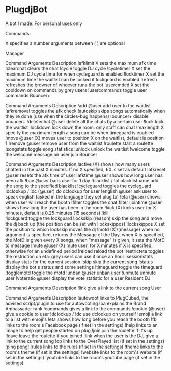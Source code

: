 PlugdjBot
=========
A bot I made. For personal uses only


Commands:



X specifies a number arguments between ( ) are optional

Manager

Command	Arguments	Description
!afklimit	X	sets the maximum afk time
!clearchat		clears the chat
!cycle		toggle DJ cycle
!cycletimer	X	set the maximum DJ cycle time for when cycleguard is enabled
!locktimer	X	set the maximum time the waitlist can be locked if lockguard is enabled
!refresh		refreshes the browser of whoever runs the bot
!usercmdcd	X	set the cooldown on commands by grey users
!usercommands		toggle user commands
Bouncer+

Command	Arguments	Description
!add	@user	add user to the waitlist
!afkremoval		toggles the afk check
!autoskip		skips songs automatically when they're done (use when the circles-bug happens)
!bouncer+		disable bouncer+
!deletechat	@user	delete all the chats by a certain user
!lock		lock the waitlist
!lockdown		lock down the room: only staff can chat
!maxlength	X	specify the maximum length a song can be when timeguard is enabled
!move	@user (X)	moves user to position X on the waitlist, default is position 1
!remove	@user	remove user from the waitlist
!roulette		start a roulette
!songstats		toggle song statistics
!unlock		unlock the waitlist
!welcome		toggle the welcome message on user join
Bouncer

Command	Arguments	Description
!active	(X)	shows how many users chatted in the past X minutes. If no X specified, 60 is set as default
!afkreset	@user	resets the afk time of user
!afktime	@user	shows how long user has been afk
!ban	@user	bans user for 1 day
!blacklist / !bl	blacklistname	add the song to the specified blacklist
!cycleguard		toggles the cycleguard
!dclookup / !dc	(@user)	do dclookup for user
!english	@user	ask user to speak english (asked in the language they set plug to)
!eta	(@user)	shows when user will reach the booth
!filter		toggles the chat filter
!jointime	@user	shows how long the user has been in the room
!kick	(X)	kicks user for X minutes, default is 0.25 minutes (15 seconds)
!kill		
!lockguard		toggle the lockguard
!lockskip	(reason)	skip the song and move the dj back up (the position can be set with !lockskippos)
!lockskippos	X	set the position to which lockskip moves the dj
!motd	(X)/(message)	when no argument is specified, returns the Message of the Day, when X is specified, the MotD is given every X songs, when "message" is given, it sets the MotD to message
!mute	@user (X)	mute user, for X minutes if X is specified, otherwise for an undefined period
!reload		reload the bot
!restricteta		toggles the restriction on eta: grey users can use it once an hour
!sessionstats		display stats for the current session
!skip		skip the current song
!status		display the bot's status and some settings
!timeguard		toggle the timeguard
!togglemotd		toggle the motd
!unban	@user	unban user
!unmute		unmute user
!voteratio	@user	display the vote statistic for a user
Resident DJ

Command	Arguments	Description
!link		give a link to the current song
User

Command	Arguments	Description
!autowoot		links to PlugCubed, the advised script/plugin to use for autowooting
!ba		explains the Brand Ambassador rank
!commands		gives a link to the commands
!cookie	(@user)	give a cookie to user
!dclookup / !dc		use dclookup on yourself
!emoji		a link to a list with emoji's
!eta		shows how long before you reach the booth
!fb		links to the room's Facebook page (if set in the settings)
!help		links to an image to help get people started on plug
!join		join the roulette if it's up
!leave		leave the roulette if you joined
!link		when the user is the DJ, give a link to the current song
!op		links to the OverPlayed list (if set in the settings)
!ping		pong!
!rules		links to the rules (if set in the settings)
!theme		links to the room's theme (if set in the settings)
!website		links to the room's website (if set in the settings)
!youtube		links to the room's youtube page (if set in the settings)

